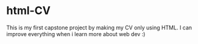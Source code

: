 # html-CV
This is my first capstone project by making my CV only using HTML. I can improve everything when i learn more about web dev :)
